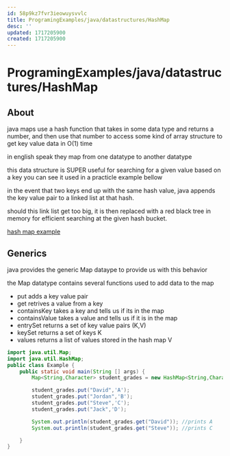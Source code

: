 ```yaml
---
id: 58p9kz7fvr3ieowuysvvlc
title: ProgramingExamples/java/datastructures/HashMap
desc: ''
updated: 1717205900
created: 1717205900
---
```

# ProgramingExamples/java/datastructures/HashMap

## About

java maps use a hash function that takes in some data type and returns a number, and then use
that number to access some kind of array structure to get key value data in O(1) time

in english speak they map from one datatype to another datatype

this data structure is SUPER useful for searching for a given value based on a key
you can see it used in a practicle example bellow

in the event that two keys end up with the same hash value, java appends the key value pair to a linked list
at that hash.

should this link list get too big, it is then replaced with a red black tree in memory for efficient searching
at the given hash bucket.

[hash map example](./assets/ProgramingExamples/java/collections/examples/hash/HashExample.java)

## Generics

java provides the generic Map dataype to provide us with this behavior

the Map datatype contains several functions used to add data to the map

- put adds a key value pair
- get retrives a value from a key
- containsKey takes a key and tells us if its in the map
- containsValue takes a value and tells us if it is in the map
- entrySet returns a set of key value pairs (K,V)
- keySet returns a set of keys K
- values returns a list of values stored in the hash map V




```java
import java.util.Map;
import java.util.HashMap;
public class Example {
    public static void main(String [] args) {
        Map<String,Character> student_grades = new HashMap<String,Character>();

        student_grades.put("David",'A');
        student_grades.put("Jordan",'B');
        student_grades.put("Steve",'C');
        student_grades.put("Jack",'D');

        System.out.println(student_grades.get("David")); //prints A
        System.out.println(student_grades.get("Steve")); //prints C

    }
}
```
